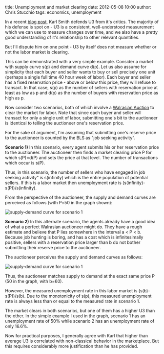 title: Unemployment and market clearing
date: 2012-05-08 10:00
author: Chris Stucchio
tags: economics, unemployment





In a recent [blog post](http://modeledbehavior.com/2012/05/08/in-defense-of-u3/), Karl Smith defends U3 from it's critics. The majority of his defense is spot on - U3 is a consistent, well-understood measurement which we can use to measure changes over time, and we also have a pretty good understanding of it's relationship to other relevant quantities.

But I'll dispute him on one point - U3 by itself does not measure whether or not the labor market is clearing.



This can be demonstrated with a very simple example. Consider a market with supply curve s(p) and demand curve d(p). Let us also assume for simplicity that each buyer and seller wants to buy or sell precisely one unit (perhaps a single full time 40 hour week of labor). Each buyer and seller has a fixed reservation price - above or below this price, they will refuse to transact. In that case, s(p) as the number of sellers with reservation price at least as low as p and d(p) as the number of buyers with reservation price as high as p.

Now consider two scenarios, both of which involve a [Walrasian Auction](https://en.wikipedia.org/wiki/Walrasian_auction) to clear the market for labor. Note that since each buyer and seller will transact for only a single unit of labor, submitting one's bit to the auctioneer is identical to telling the auctioneer one's reservation price.

For the sake of argument, I'm assuming that submitting one's reserve price to the auctioneer is counted by the BLS as "job seeking activity".

**Scenario 1)** In this scenario, every agent submits his or her reservation price to the auctioneer. The auctioneer then finds a market clearing price P for which s(P)=d(P) and sets the price at that level. The number of transactions which occur is s(P).

Thus, in this scenario, the number of sellers who have engaged in job seeking activity" is s(infinity) which is the entire population of potential sellers. If this is a labor market then unemployment rate is (s(infinity)-s(P))/s(infinity).

From the perspective of the auctioneer, the supply and demand curves are perceived as follows (with P=50 in the graph shown):

![supply-demand curve for scenario 1](/blog_media/2012/unemployment_and_market_clearing/supply_demand.png)

**Scenario 2)** In this alternate scenario, the agents already have a good idea of what a perfect Walrasian auctioneer might do. They have a rough estimate and believe that P lies somewhere in the interval a < P < b. Because job hunting is boring, and has a cost which is infinitesimally positive, sellers with a reservation price larger than b do not bother submitting their reserve price to the auctioneer.

The auctioneer perceives the supply and demand curves as follows:

![supply-demand curve for scenario 1](/blog_media/2012/unemployment_and_market_clearing/supply_demand_2.png)

Thus, the auctioneer matches supply to demand at the exact same price P (50 in the graph, with b=60).

However, the measured unemployment rate in this labor market is (s(b)-s(P))/s(b). Due to the monotonicity of s(p), this measured unemployment rate is always less than or equal to the measured rate in scenario 1.

The market clears in both scenarios, but one of them has a higher U3 than the other. In the simple example I used in the graph, scenario 1 has an unemployment rate of 50% while scenario 2 has an unemployment rate of only 16.6%.

Now for practical purposes, I generally agree with Karl that higher than average U3 is correlated with non-classical behavior in the marketplace. But this requires considerably more justification than he has provided.

